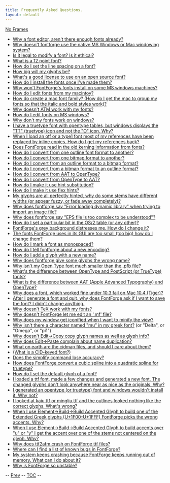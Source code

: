 ```yaml
---
title: Frequently Asked Questions.
layout: default
---
```



[No Frames](faq.html)

-   [Why a font editor, aren't there enough fonts
    already?](faq.html#font-editor)
-   [Why doesn't fontforge use the native MS Windows or Mac windowing
    system?](faq.html#native)
-   [Is it legal to modify a font? Is it ethical?](faq.html#legal)
-   [What is a 12 point font?](faq.html#pointsize)
-   [How do I set the line spacing on a font?](faq.html#linespace)
-   [How big will my glyphs be?](faq.html#em-units)
-   [What's a good license to use on an open source
    font?](faq.html#license)
-   [How do I install the fonts once I've made
    them?](faq.html#font-install)
-   [Why won't FontForge's fonts install on some MS windows
    machines?](faq.html#Bad-Windows-Install)
-   [How do I edit fonts from my macintoy?](faq.html#How-mac)
-   [How do create a mac font family? (How do I get the mac to group my
    fonts so that the italic and bold styles
    work)?](faq.html#How-family)
-   [Why doesn't ATM work with my fonts?](faq.html#Mac-ATM)
-   [How do I edit fonts on MS windows?](faq.html#windows)
-   [Why don't my fonts work on windows?](faq.html#Bad-Windows-Fonts)
-   [I have a truetype font with opentype tables, but windows displays
    the "TT" (truetype) icon and not the "O" icon. Why?](faq.html#DSIG)
-   [When I load an otf or a type1 font most of my references have been
    replaced by inline copies. How do I get my references
    back?](faq.html#Missing-Refs)
-   [Does FontForge read in the old kerning information from
    fonts?](faq.html#kern-info)
-   [How do I convert from one outline font format to
    another?](faq.html#outline-conversion)
-   [How do I convert from one bitmap format to
    another?](faq.html#bitmap-conversion)
-   [How do I convert from an outline format to a bitmap
    format?](faq.html#outline-bitmap)
-   [How do I convert from a bitmap format to an outline
    format?](faq.html#bitmap-outline)
-   [How do I convert from AAT to OpenType?](faq.html#AAT2OT)
-   [How do I convert from OpenType to AAT?](faq.html#OT2AAT)
-   [How do I make it use hint substitution?](faq.html#hint-subs)
-   [How do I make it use flex hints?](faq.html#flex-hints)
-   [My glyphs are all perfectly hinted, why do some stems have
    different widths (or appear fuzzy, or fade away
    completely)?](faq.html#fuzzy)
-   [Why does fontforge say "Error loading dynamic library" when trying
    to import an image file?](faq.html#dynamic-libs)
-   [Why does fontforge say "EPS file is too complex to be
    understood"?](faq.html#complex-eps)
-   [How do I set a particular bit in the OS/2 table (or any
    other)?](faq.html#mensis)
-   [FontForge's grey background distresses me. How do I change
    it?](faq.html#background)
-   [The fonts FontForge uses in its GUI are too small (too big) how do
    I change them?](faq.html#fontsize)
-   [How do I mark a font as monospaced?](faq.html#monospace)
-   [How do I tell fontforge about a new
    encoding?](faq.html#new-encoding)
-   [How do I add a glyph with a new name?](faq.html#new-name)
-   [Why does fontforge give some glyphs the wrong
    name?](faq.html#glyphnames)
-   [Why isn't my Open Type font much smaller than the .pfb
    file?](faq.html#Open-size)
-   [What's the difference between OpenType and PostScript (or TrueType)
    fonts?](faq.html#Open-difference)
-   [What is the difference between AAT (Apple Advanced Typography) and
    OpenType?](faq.html#AAT-Open)
-   [Why does a font, which worked fine under 10.3 fail on Mac 10.4
    (Tiger)?](faq.html#Tiger-Open)
-   [After I generate a font and quit, why does FontForge ask if I want
    to save the font? I didn't change
    anything.](faq.html#save-no-change)
-   [Why doesn't TeX work with my fonts?](faq.html#TeX)
-   [Why doesn't FontForge let me edit an '.mf'
    file?](faq.html#mf-files)
-   [Why does my window get iconified when I want to minify the
    view?](faq.html#minify-iconify)
-   [Why isn't there a character named "mu" in my greek
    font?](faq.html#no-mu) (or "Delta", or "Omega", or "pi1")
-   [Why doesn't Edit-\>Copy copy glyph names as well as glyph
    info?](faq.html#no-copy-names)
-   [Why does Edit-\>Paste complain about name
    duplication?](faq.html#copy-names)
-   [What on earth are the cidmap files, and should I care about
    them?](faq.html#cidmaps)
-   [(What is a CID-keyed font?)](cidmenu.html#CID)
-   [Does the simplify command lose accuracy?](faq.html#simplify)
-   [How does FontForge convert a cubic spline into a quadratic spline
    for truetype?](faq.html#cubic-quadratic)
-   [How do I set the default glyph of a font?](faq.html#default-char)
-   [I loaded a ttf font, made a few changes and generated a new font.
    The changed glyphs don't look anywhere near as nice as the
    originals. Why?](faq.html#ttf-degrade)
-   [I generated an opentype (or truetype) font and windows wouldn't
    install it. Why not?](faq.html#otf-diffs)
-   [I looked at kaiu.ttf or mingliu.ttf and the outlines looked nothing
    like the correct glyphs. What's wrong?](faq.html#mingliu)
-   [When I use Element-\>Build-\>Build Accented Glyph to build one of
    the Extended Greek glyphs (U+1F00-U+1FFF) FontForge picks the wrong
    accents. Why?](faq.html#greek-accents)
-   [When I use Element-\>Build-\>Build Accented Glyph to build accents
    over "u" or "y" I get the accent over one of the stems not centered
    on the glyph. Why?](faq.html#u-accents)
-   [Why does ttf2afm crash on FontForge ttf files?](faq.html#ttf2afm)
-   [Where can I find a list of known bugs in
    FontForge?](index.html#known-bugs)
-   [My system keeps crashing because FontForge keeps running out of
    memory. What can I do about it?](faq.html#memory)
-   [Why is FontForge so unstable?](faq.html#Unstable)

-- [Prev](sfds/index.html) -- [TOC](overview.html) --
